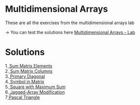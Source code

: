 # Multidimensional Arrays
These are all the exercises from the multidimensional arrays lab

-> You can test the solutions here [Multidimensional Arrays - Lab](https://judge.softuni.org/Contests/1452/Multidimensional-Arrays-Lab)

# Solutions
1.[ Sum Matrix Elements](https://github.com/HEMAndonov98/SoftUni-C-Advanced-may-2022-/tree/main/Multidimentional_Arrays/1.SumMatrixElements)\
2.[ Sum Matrix Columns](https://github.com/HEMAndonov98/SoftUni-C-Advanced-may-2022-/tree/main/Multidimentional_Arrays/2.SumMatrixColumns)\
3.[ Primary Diagonal](https://github.com/HEMAndonov98/SoftUni-C-Advanced-may-2022-/tree/main/Multidimentional_Arrays/3.PrimaryDiagonal)\
4.[ Symbol in Matrix](https://github.com/HEMAndonov98/SoftUni-C-Advanced-may-2022-/tree/main/Multidimentional_Arrays/4.SymbolInMatrix)\
5.[ Square with Maximum Sum](https://github.com/HEMAndonov98/SoftUni-C-Advanced-may-2022-/tree/main/Multidimentional_Arrays/5.SquareWithMaximumSum)\
6.[ Jagged-Array Modification](https://github.com/HEMAndonov98/SoftUni-C-Advanced-may-2022-/tree/main/Multidimentional_Arrays/6.JaggedArrayModification)\
7[ Pascal Triangle](https://github.com/HEMAndonov98/SoftUni-C-Advanced-may-2022-/tree/main/Multidimentional_Arrays/7.PascalTrianglehttp://nspasteboard.org/.)
